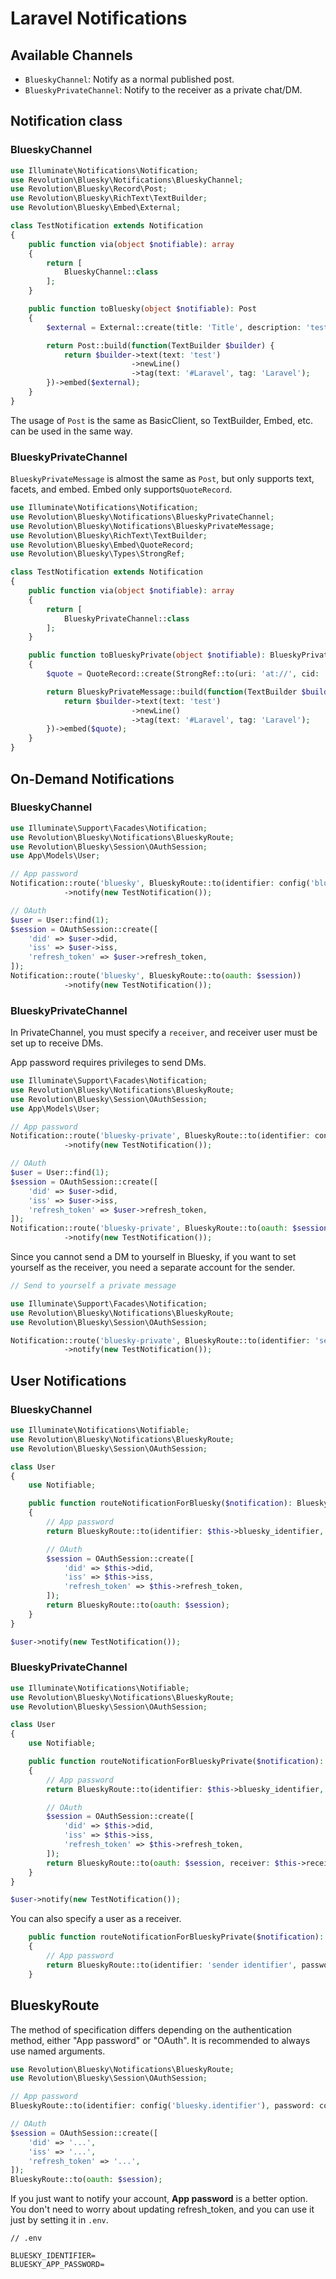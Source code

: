 Laravel Notifications
====

## Available Channels

- `BlueskyChannel`: Notify as a normal published post.
- `BlueskyPrivateChannel`: Notify to the receiver as a private chat/DM.

## Notification class

### BlueskyChannel

```php
use Illuminate\Notifications\Notification;
use Revolution\Bluesky\Notifications\BlueskyChannel;
use Revolution\Bluesky\Record\Post;
use Revolution\Bluesky\RichText\TextBuilder;
use Revolution\Bluesky\Embed\External;

class TestNotification extends Notification
{
    public function via(object $notifiable): array
    {
        return [
            BlueskyChannel::class
        ];
    }

    public function toBluesky(object $notifiable): Post
    {
        $external = External::create(title: 'Title', description: 'test', uri: 'https://');

        return Post::build(function(TextBuilder $builder) {
            return $builder->text(text: 'test')
                           ->newLine()
                           ->tag(text: '#Laravel', tag: 'Laravel');
        })->embed($external);
    }
}
```

The usage of `Post` is the same as BasicClient, so TextBuilder, Embed, etc. can be used in the same way.

### BlueskyPrivateChannel

`BlueskyPrivateMessage` is almost the same as `Post`, but only supports text, facets, and embed.
Embed only supports`QuoteRecord`.

```php
use Illuminate\Notifications\Notification;
use Revolution\Bluesky\Notifications\BlueskyPrivateChannel;
use Revolution\Bluesky\Notifications\BlueskyPrivateMessage;
use Revolution\Bluesky\RichText\TextBuilder;
use Revolution\Bluesky\Embed\QuoteRecord;
use Revolution\Bluesky\Types\StrongRef;

class TestNotification extends Notification
{
    public function via(object $notifiable): array
    {
        return [
            BlueskyPrivateChannel::class
        ];
    }

    public function toBlueskyPrivate(object $notifiable): BlueskyPrivateMessage
    {
        $quote = QuoteRecord::create(StrongRef::to(uri: 'at://', cid: 'cid'));

        return BlueskyPrivateMessage::build(function(TextBuilder $builder) {
            return $builder->text(text: 'test')
                           ->newLine()
                           ->tag(text: '#Laravel', tag: 'Laravel');
        })->embed($quote);
    }
}
```

## On-Demand Notifications

### BlueskyChannel

```php
use Illuminate\Support\Facades\Notification;
use Revolution\Bluesky\Notifications\BlueskyRoute;
use Revolution\Bluesky\Session\OAuthSession;
use App\Models\User;

// App password
Notification::route('bluesky', BlueskyRoute::to(identifier: config('bluesky.identifier'), password: config('bluesky.password')))
            ->notify(new TestNotification());

// OAuth
$user = User::find(1);
$session = OAuthSession::create([
    'did' => $user->did,
    'iss' => $user->iss,
    'refresh_token' => $user->refresh_token,
]);
Notification::route('bluesky', BlueskyRoute::to(oauth: $session))
            ->notify(new TestNotification());
```

### BlueskyPrivateChannel

In PrivateChannel, you must specify a `receiver`, and receiver user must be set up to receive DMs.

App password requires privileges to send DMs.

```php
use Illuminate\Support\Facades\Notification;
use Revolution\Bluesky\Notifications\BlueskyRoute;
use Revolution\Bluesky\Session\OAuthSession;
use App\Models\User;

// App password
Notification::route('bluesky-private', BlueskyRoute::to(identifier: config('bluesky.identifier'), password: config('bluesky.password'), receiver: 'did'))
            ->notify(new TestNotification());

// OAuth
$user = User::find(1);
$session = OAuthSession::create([
    'did' => $user->did,
    'iss' => $user->iss,
    'refresh_token' => $user->refresh_token,
]);
Notification::route('bluesky-private', BlueskyRoute::to(oauth: $session, receiver: 'did'))
            ->notify(new TestNotification());
```

Since you cannot send a DM to yourself in Bluesky,
if you want to set yourself as the receiver, you need a separate account for the sender.

```php
// Send to yourself a private message

use Illuminate\Support\Facades\Notification;
use Revolution\Bluesky\Notifications\BlueskyRoute;
use Revolution\Bluesky\Session\OAuthSession;

Notification::route('bluesky-private', BlueskyRoute::to(identifier: 'sender identifier', password: 'sender password', receiver: 'your did'))
            ->notify(new TestNotification());
```

## User Notifications

### BlueskyChannel

```php
use Illuminate\Notifications\Notifiable;
use Revolution\Bluesky\Notifications\BlueskyRoute;
use Revolution\Bluesky\Session\OAuthSession;

class User
{
    use Notifiable;

    public function routeNotificationForBluesky($notification): BlueskyRoute
    {
        // App password
        return BlueskyRoute::to(identifier: $this->bluesky_identifier, password: $this->bluesky_password);

        // OAuth
        $session = OAuthSession::create([
            'did' => $this->did,
            'iss' => $this->iss,
            'refresh_token' => $this->refresh_token,
        ]);
        return BlueskyRoute::to(oauth: $session);
    }
}
```

```php
$user->notify(new TestNotification());
```

### BlueskyPrivateChannel

```php
use Illuminate\Notifications\Notifiable;
use Revolution\Bluesky\Notifications\BlueskyRoute;
use Revolution\Bluesky\Session\OAuthSession;

class User
{
    use Notifiable;

    public function routeNotificationForBlueskyPrivate($notification): BlueskyRoute
    {
        // App password
        return BlueskyRoute::to(identifier: $this->bluesky_identifier, password: $this->bluesky_password, receiver: $this->receiver);

        // OAuth
        $session = OAuthSession::create([
            'did' => $this->did,
            'iss' => $this->iss,
            'refresh_token' => $this->refresh_token,
        ]);
        return BlueskyRoute::to(oauth: $session, receiver: $this->receiver);
    }
}
```

```php
$user->notify(new TestNotification());
```

You can also specify a user as a receiver.

```php
    public function routeNotificationForBlueskyPrivate($notification): BlueskyRoute
    {
        // App password
        return BlueskyRoute::to(identifier: 'sender identifier', password: 'sender password', receiver: $this->did);
    }
```

## BlueskyRoute

The method of specification differs depending on the authentication method, either "App password" or "OAuth".
It is recommended to always use named arguments.

```php
use Revolution\Bluesky\Notifications\BlueskyRoute;
use Revolution\Bluesky\Session\OAuthSession;

// App password
BlueskyRoute::to(identifier: config('bluesky.identifier'), password: config('bluesky.password'))

// OAuth
$session = OAuthSession::create([
    'did' => '...',
    'iss' => '...',
    'refresh_token' => '...',
]);
BlueskyRoute::to(oauth: $session);
```

If you just want to notify your account, **App password** is a better option.
You don't need to worry about updating refresh_token, and you can use it just by setting it in `.env`.

```
// .env

BLUESKY_IDENTIFIER=
BLUESKY_APP_PASSWORD=
```
